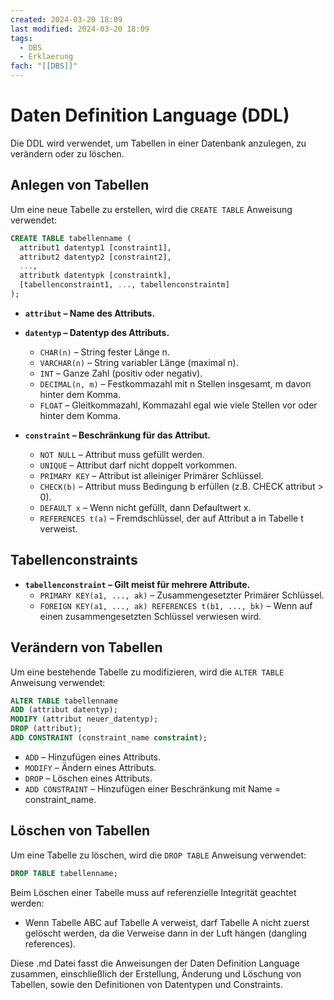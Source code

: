 ```yaml
---
created: 2024-03-20 18:09
last modified: 2024-03-20 18:09
tags:
  - DBS
  - Erklaerung
fach: "[[DBS]]"
---
```


# Daten Definition Language (DDL)

Die DDL wird verwendet, um Tabellen in einer Datenbank anzulegen, zu verändern oder zu löschen.

## Anlegen von Tabellen

Um eine neue Tabelle zu erstellen, wird die `CREATE TABLE` Anweisung verwendet:
```sql
CREATE TABLE tabellenname (
  attribut1 datentyp1 [constraint1],
  attribut2 datentyp2 [constraint2],
  ...,
  attributk datentypk [constraintk],
  [tabellenconstraint1, ..., tabellenconstraintm]
);
```

- **`attribut` – Name des Attributs.**

- **`datentyp` – Datentyp des Attributs.**
  - `CHAR(n)` – String fester Länge n.
  - `VARCHAR(n)` – String variabler Länge (maximal n).
  - `INT` – Ganze Zahl (positiv oder negativ).
  - `DECIMAL(n, m)` – Festkommazahl mit n Stellen insgesamt, m davon hinter dem Komma.
  - `FLOAT` – Gleitkommazahl, Kommazahl egal wie viele Stellen vor oder hinter dem Komma.
  
- **`constraint` – Beschränkung für das Attribut.**
  - `NOT NULL` – Attribut muss gefüllt werden.
  - `UNIQUE` – Attribut darf nicht doppelt vorkommen.
  - `PRIMARY KEY` – Attribut ist alleiniger Primärer Schlüssel.
  - `CHECK(b)` – Attribut muss Bedingung b erfüllen (z.B. CHECK attribut > 0).
  - `DEFAULT x` – Wenn nicht gefüllt, dann Defaultwert x.
  - `REFERENCES t(a)` – Fremdschlüssel, der auf Attribut a in Tabelle t verweist.

## Tabellenconstraints

- **`tabellenconstraint` – Gilt meist für mehrere Attribute.**
  - `PRIMARY KEY(a1, ..., ak)` – Zusammengesetzter Primärer Schlüssel.
  - `FOREIGN KEY(a1, ..., ak) REFERENCES t(b1, ..., bk)` – Wenn auf einen zusammengesetzten Schlüssel verwiesen wird.

## Verändern von Tabellen

Um eine bestehende Tabelle zu modifizieren, wird die `ALTER TABLE` Anweisung verwendet:

```sql
ALTER TABLE tabellenname
ADD (attribut datentyp);
MODIFY (attribut neuer_datentyp);
DROP (attribut);
ADD CONSTRAINT (constraint_name constraint);
```

- `ADD` – Hinzufügen eines Attributs.
- `MODIFY` – Ändern eines Attributs.
- `DROP` – Löschen eines Attributs.
- `ADD CONSTRAINT` – Hinzufügen einer Beschränkung mit Name = constraint_name.

## Löschen von Tabellen

Um eine Tabelle zu löschen, wird die `DROP TABLE` Anweisung verwendet:

```sql
DROP TABLE tabellenname;
```

Beim Löschen einer Tabelle muss auf referenzielle Integrität geachtet werden:

- Wenn Tabelle ABC auf Tabelle A verweist, darf Tabelle A nicht zuerst gelöscht werden, da die Verweise dann in der Luft hängen (dangling references).

Diese .md Datei fasst die Anweisungen der Daten Definition Language zusammen, einschließlich der Erstellung, Änderung und Löschung von Tabellen, sowie den Definitionen von Datentypen und Constraints.